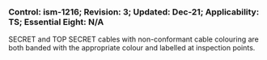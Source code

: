 ### Control: ism-1216; Revision: 3; Updated: Dec-21; Applicability: TS; Essential Eight: N/A
<p>SECRET and TOP SECRET cables with non-conformant cable colouring are both banded with the appropriate colour and labelled at inspection points.</p>